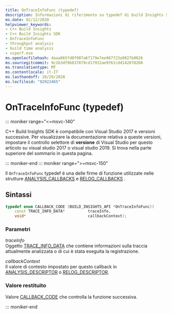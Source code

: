 ```yaml
---
title: OnTraceInfoFunc (typedef)
description: Informazioni di riferimento su typedef di build Insights SDK per C++ OnTraceInfoFunc.
ms.date: 02/12/2020
helpviewer_keywords:
- C++ Build Insights
- C++ Build Insights SDK
- OnTraceInfoFunc
- throughput analysis
- build time analysis
- vcperf.exe
ms.openlocfilehash: 4aaa865fd0f907a67179e7ee967f23a9827b0026
ms.sourcegitcommit: 9c2b3df9b837879cd17932ae9f61cdd142078260
ms.translationtype: MT
ms.contentlocale: it-IT
ms.lasthandoff: 10/29/2020
ms.locfileid: "92922465"
---
```

# <a name="ontraceinfofunc-typedef"></a>OnTraceInfoFunc (typedef)

::: moniker range="<=msvc-140"

C++ Build Insights SDK è compatibile con Visual Studio 2017 e versioni successive. Per visualizzare la documentazione relativa a queste versioni, impostare il controllo selettore di **versione** di Visual Studio per questo articolo su visual studio 2017 o visual studio 2019. Si trova nella parte superiore del sommario in questa pagina.

::: moniker-end
::: moniker range=">=msvc-150"

Il `OnTraceInfoFunc` typedef è una delle firme di funzione utilizzate nelle strutture [ANALYSIS_CALLBACKS](analysis-callbacks-struct.md) e [RELOG_CALLBACKS](relog-callbacks-struct.md) .

## <a name="syntax"></a>Sintassi

```cpp
typedef enum CALLBACK_CODE (BUILD_INSIGHTS_API *OnTraceInfoFunc)(
    const TRACE_INFO_DATA*          traceInfo,
    void*                           callbackContext);
```

### <a name="parameters"></a>Parametri

*traceInfo*\
Oggetto [TRACE_INFO_DATA](../c-event-data-types/trace-info-data-struct.md) che contiene informazioni sulla traccia attualmente analizzata o di cui è stata eseguita la registrazione.

*callbackContext*\
Il valore di contesto impostato per questo callback in [ANALYSIS_DESCRIPTOR](analysis-descriptor-struct.md) o [RELOG_DESCRIPTOR](relog-descriptor-struct.md).

### <a name="return-value"></a>Valore restituito

Valore [CALLBACK_CODE](callback-code-enum.md) che controlla la funzione successiva.

::: moniker-end
